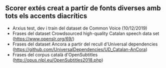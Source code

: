 ## Scorer extés creat a partir de fonts diverses amb tots els accents diacrítics

- Arxius test, dev i train del dataset de Common Voice (10/12/2019)
- Frases del dataset Crowdsourced high-quality Catalan speech data set (https://www.openslr.org/69/)
- Frases del dataset Ancora a partir del recull d'Universal dependencies (https://github.com/UniversalDependencies/UD_Catalan-AnCora)
- Frases del corpus català d'OpenSubtitles (http://opus.nlpl.eu/OpenSubtitles2018.php)
